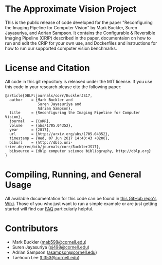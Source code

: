 
# The Approximate Vision Project

This is the public release of code developed for the paper "Reconfiguring the Imaging Pipeline for Computer Vision" by Mark Buckler, Suren Jayasuriya, and Adrian Sampson. It contains the Configurable & Reversible Imaging Pipeline (CRIP) described in the paper, documentaion on how to run and edit the CRIP for your own use, and Dockerfiles and instructions for how to run our supported computer vision benchmarks.

# License and Citation

All code in this git repository is released under the MIT license. If you use this code in your research please cite the following paper:

```
@article{DBLP:journals/corr/BucklerJS17,
  author    = {Mark Buckler and
               Suren Jayasuriya and
               Adrian Sampson},
  title     = {Reconfiguring the Imaging Pipeline for Computer Vision},
  journal   = {CoRR},
  volume    = {abs/1705.04352},
  year      = {2017},
  url       = {http://arxiv.org/abs/1705.04352},
  timestamp = {Wed, 07 Jun 2017 14:40:43 +0200},
  biburl    = {http://dblp.uni-trier.de/rec/bib/journals/corr/BucklerJS17},
  bibsource = {dblp computer science bibliography, http://dblp.org}
}
```

# Compiling, Running, and General Usage

All available documentation for this code can be found in [this GitHub repo's Wiki](https://github.com/cucapra/approx-vision/wiki). Those of you who just want to run a simple example or are just getting started will find our [FAQ](https://github.com/cucapra/approx-vision/wiki/Getting-Started-FAQ) particularly helpful.

# Contributors 

 * Mark Buckler (mab598@cornell.edu)
 * Suren Jayasuriya (sj498@cornell.edu)
 * Adrian Sampson (asampson@cornell.edu)
 * Taehoon Lee (tl353@cornell.edu)

